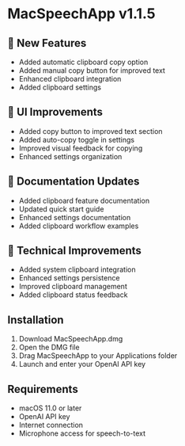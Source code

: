 # MacSpeechApp v1.1.5

## 🚀 New Features
- Added automatic clipboard copy option
- Added manual copy button for improved text
- Enhanced clipboard integration
- Added clipboard settings

## 🎨 UI Improvements
- Added copy button to improved text section
- Added auto-copy toggle in settings
- Improved visual feedback for copying
- Enhanced settings organization

## 📝 Documentation Updates
- Added clipboard feature documentation
- Updated quick start guide
- Enhanced settings documentation
- Added clipboard workflow examples

## 🔧 Technical Improvements
- Added system clipboard integration
- Enhanced settings persistence
- Improved clipboard management
- Added clipboard status feedback

## Installation
1. Download MacSpeechApp.dmg
2. Open the DMG file
3. Drag MacSpeechApp to your Applications folder
4. Launch and enter your OpenAI API key

## Requirements
- macOS 11.0 or later
- OpenAI API key
- Internet connection
- Microphone access for speech-to-text